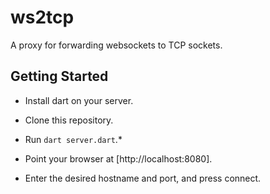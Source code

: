# ws2tcp

A proxy for forwarding websockets to TCP sockets.

## Getting Started

* Install dart on your server.

* Clone this repository.

* Run `dart server.dart`.*

* Point your browser at [http://localhost:8080].

* Enter the desired hostname and port, and press connect.
